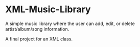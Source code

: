 # XML-Music-Library
A simple music library where the user can add, edit, or delete artist/album/song information. 

A final project for an XML class.
